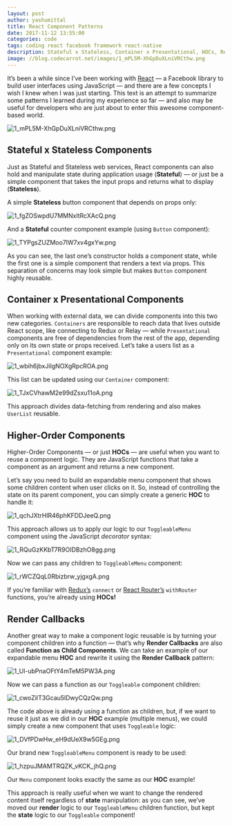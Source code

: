 ```yaml
---
layout: post
author: yashumittal
title: React Component Patterns
date: 2017-11-12 13:55:00
categories: code
tags: coding react facebook framework react-native
description: Stateful x Stateless, Container x Presentational, HOCs, Render Callbacks and more. It’s been a while since I’ve been working with React — a Facebook library to build user interfaces using JavaScript.
image: //blog.codecarrot.net/images/1_mPL5M-XhGpDuXLniVRCthw.png
---
```


It’s been a while since I’ve been working with [React](//facebook.github.io/react/) — a Facebook library to build user interfaces using JavaScript — and there are a few concepts I wish I knew when I was just starting. This text is an attempt to summarize some patterns I learned during my experience so far — and also may be useful for developers who are just about to enter this awesome component-based world.

![1_mPL5M-XhGpDuXLniVRCthw.png](//blog.codecarrot.net/images/1_mPL5M-XhGpDuXLniVRCthw.png)

## Stateful x Stateless Components

Just as Stateful and Stateless web services, React components can also hold and manipulate state during application usage (**Stateful**) — or just be a simple component that takes the input props and returns what to display (**Stateless**).

A simple **Stateless** button component that depends on props only:

![1_fgZOSwpdU7MMNxltRcXAcQ.png](//blog.codecarrot.net/images/1_fgZOSwpdU7MMNxltRcXAcQ.png)

And a **Stateful** counter component example (using `Button` component):

![1_TYPgsZUZMoo7lW7xv4gxYw.png](//blog.codecarrot.net/images/1_TYPgsZUZMoo7lW7xv4gxYw.png)

As you can see, the last one’s constructor holds a component state, while the first one is a simple component that renders a text via props. This separation of concerns may look simple but makes `Button` component highly reusable.

## Container x Presentational Components

When working with external data, we can divide components into this two new categories. `Containers` are responsible to reach data that lives outside React scope, like connecting to Redux or Relay — while `Presentational` components are free of dependencies from the rest of the app, depending only on its own state or props received. Let’s take a users list as a `Presentational` component example:

![1_wbih6jbxJiIgNOXgRpcROA.png](//blog.codecarrot.net/images/1_wbih6jbxJiIgNOXgRpcROA.png)

This list can be updated using our `Container` component:

![1_TJxCVhawM2e99dZsxu11oA.png](//blog.codecarrot.net/images/1_TJxCVhawM2e99dZsxu11oA.png)

This approach divides data-fetching from rendering and also makes `UserList` reusable.

## Higher-Order Components

Higher-Order Components — or just **HOCs** — are useful when you want to reuse a component logic. They are JavaScript functions that take a component as an argument and returns a new component.

Let’s say you need to build an expandable menu component that shows some children content when user clicks on it. So, instead of controlling the state on its parent component, you can simply create a generic **HOC** to handle it:

![1_qchJXtrHlR46phKFDDJeeQ.png](//blog.codecarrot.net/images/1_qchJXtrHlR46phKFDDJeeQ.png)

This approach allows us to apply our logic to our `ToggleableMenu` component using the JavaScript *decorator* syntax:

![1_RQuGzKKbT7R9OIDBzhO8gg.png](//blog.codecarrot.net/images/1_RQuGzKKbT7R9OIDBzhO8gg.png)

Now we can pass any children to `ToggleableMenu` component:

![1_rWCZQqL0Rbizbrw_yjgxgA.png](//blog.codecarrot.net/images/1_rWCZQqL0Rbizbrw_yjgxgA.png)

If you’re familiar with [Redux’s](//redux.js.org/) `connect` or [React Router’s](//github.com/ReactTraining/react-router) `withRouter` functions, you’re already using **HOCs!**

## Render Callbacks

Another great way to make a component logic reusable is by turning your component children into a function — that’s why **Render Callbacks** are also called **Function as Child Components**. We can take an example of our expandable menu **HOC** and rewrite it using the **Render Callback** pattern:

![1_Ul-ubPnaOFtY4mTeM5PW3A.png](//blog.codecarrot.net/images/1_Ul-ubPnaOFtY4mTeM5PW3A.png)

Now we can pass a function as our `Toggleable` component children:

![1_cwoZiIT3Gcau5lDwyCQzQw.png](//blog.codecarrot.net/images/1_cwoZiIT3Gcau5lDwyCQzQw.png)

The code above is already using a function as children, but, if we want to reuse it just as we did in our **HOC** example (multiple menus), we could simply create a new component that uses `Toggleable` logic:

![1_DVfPDwHw_eH9dUeX9w5GEg.png](//blog.codecarrot.net/images/1_DVfPDwHw_eH9dUeX9w5GEg.png)

Our brand new `ToggleableMenu` component is ready to be used:

![1_hzpuJMAMTRQZK_vKCK_jhQ.png](//blog.codecarrot.net/images/1_hzpuJMAMTRQZK_vKCK_jhQ.png)

Our `Menu` component looks exactly the same as our **HOC** example!

This approach is really useful when we want to change the rendered content itself regardless of **state** manipulation: as you can see, we’ve moved our **render** logic to our `ToggleableMenu` children function, but kept the **state** logic to our `Toggleable` component!